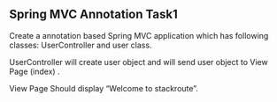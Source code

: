 ## Spring MVC Annotation Task1

Create a annotation based Spring MVC application which has following classes: UserController and user class.

UserController will create user object and will send user object to View Page (index) .

View Page Should display “Welcome <user> to stackroute”.
